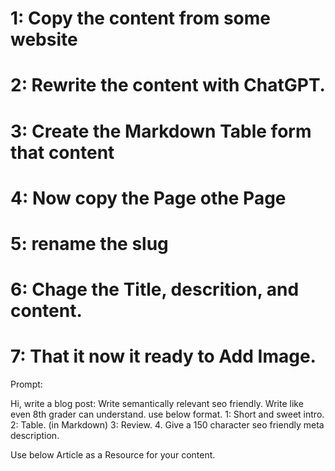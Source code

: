 # 1: Copy the content from some website
# 2: Rewrite the content with ChatGPT.
# 3: Create the Markdown Table form that content
# 4: Now copy the Page othe Page
# 5: rename the slug
# 6: Chage the Title, descrition, and content.
# 7: That it now it ready to Add Image.


Prompt:


Hi, write a blog post: Write semantically relevant seo friendly. Write like even 8th grader can understand.  use below format.
1: Short and sweet intro.
2: Table. (in Markdown)
3: Review.
4. Give a 150 character seo friendly meta description.

Use below Article as a Resource for your content.